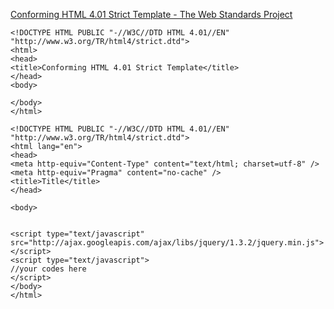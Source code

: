 [Conforming HTML 4.01 Strict Template - The Web Standards Project](http://www.webstandards.org/learn/reference/templates/html401s/)
```
<!DOCTYPE HTML PUBLIC "-//W3C//DTD HTML 4.01//EN" "http://www.w3.org/TR/html4/strict.dtd">
<html>
<head>
<title>Conforming HTML 4.01 Strict Template</title>
</head>
<body>

</body>
</html>
```

```
<!DOCTYPE HTML PUBLIC "-//W3C//DTD HTML 4.01//EN" "http://www.w3.org/TR/html4/strict.dtd"> 
<html lang="en"> 
<head> 
<meta http-equiv="Content-Type" content="text/html; charset=utf-8" /> 
<meta http-equiv="Pragma" content="no-cache" /> 
<title>Title</title>
</head> 
 
<body> 


<script type="text/javascript" src="http://ajax.googleapis.com/ajax/libs/jquery/1.3.2/jquery.min.js"></script> 
<script type="text/javascript"> 
//your codes here
</script> 
</body> 
</html>
```